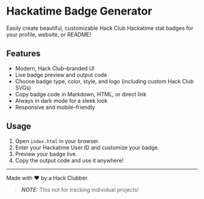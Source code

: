 # Hackatime Badge Generator

Easily create beautiful, customizable Hack Club Hackatime stat badges for your profile, website, or README!

## Features
- Modern, Hack Club–branded UI
- Live badge preview and output code
- Choose badge type, color, style, and logo (including custom Hack Club SVGs)
- Copy badge code in Markdown, HTML, or direct link
- Always in dark mode for a sleek look
- Responsive and mobile-friendly

## Usage
1. Open `index.html` in your browser.
2. Enter your Hackatime User ID and customize your badge.
3. Preview your badge live.
4. Copy the output code and use it anywhere!

---
Made with ❤️ by a Hack Clubber.

> **_NOTE:_**  This not for tracking individual projects!
